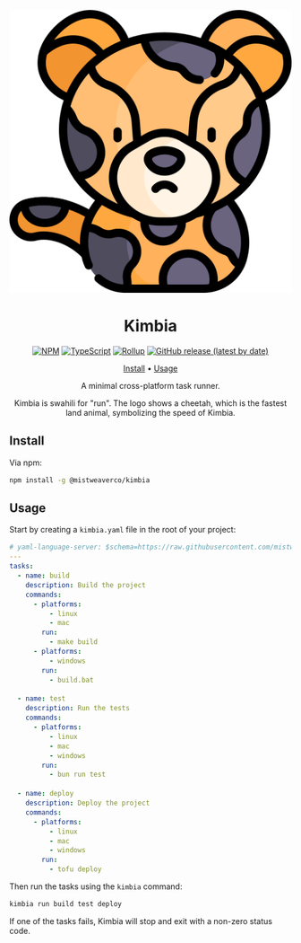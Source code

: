 <div align="center">

![Kimbia Logo](assets/logo.svg)

# Kimbia

[![NPM](https://img.shields.io/npm/v/@mistweaverco/kimbia?style=for-the-badge)](https://www.npmjs.com/package/@mistweaverco/kimbia)
[![TypeScript](https://img.shields.io/badge/TypeScript-3178C6.svg?style=for-the-badge&logo=typescript&logoColor=FFF)](https://www.typescriptlang.org/)
[![Rollup](https://img.shields.io/badge/Rollup-bd0f0f.svg?style=for-the-badge&logo=rollup.js&logoColor=FFF)](https://rollupjs.org/)
[![GitHub release (latest by date)](https://img.shields.io/github/v/release/mistweaverco/kimbia?style=for-the-badge)](https://github.com/mistweaverco/kimbia/releases/latest)

[Install](#install) • [Usage](#usage)

<p></p>

A minimal cross-platform task runner.

<p></p>

Kimbia is swahili for "run". The logo shows a cheetah,
which is the fastest land animal,
symbolizing the speed of Kimbia.

<p></p>

</div>

## Install

Via npm:

```sh
npm install -g @mistweaverco/kimbia
```

## Usage

Start by creating a `kimbia.yaml` file in the root of your project:

```yaml
# yaml-language-server: $schema=https://raw.githubusercontent.com/mistweaverco/kimbia/refs/heads/main/schema.json
---
tasks:
  - name: build
    description: Build the project
    commands:
      - platforms:
          - linux
          - mac
        run:
          - make build
      - platforms:
          - windows
        run:
          - build.bat

  - name: test
    description: Run the tests
    commands:
      - platforms:
          - linux
          - mac
          - windows
        run:
          - bun run test

  - name: deploy
    description: Deploy the project
    commands:
      - platforms:
          - linux
          - mac
          - windows
        run:
          - tofu deploy
```

Then run the tasks using the `kimbia` command:

```sh
kimbia run build test deploy
```

If one of the tasks fails,
Kimbia will stop and exit with a non-zero status code.
